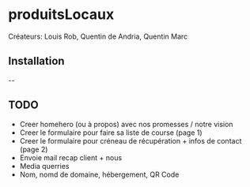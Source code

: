 # produitsLocaux

Créateurs: Louis Rob, Quentin de Andria, Quentin Marc

## Installation

--

## TODO

- Creer homehero (ou à propos) avec nos promesses / notre vision
- Creer le formulaire pour faire sa liste de course (page 1)
- Creer le formulaire pour créneau de récupération + infos de contact (page 2)
- Envoie mail recap client + nous
- Media querries
- Nom, nomd de domaine, hébergement, QR Code
